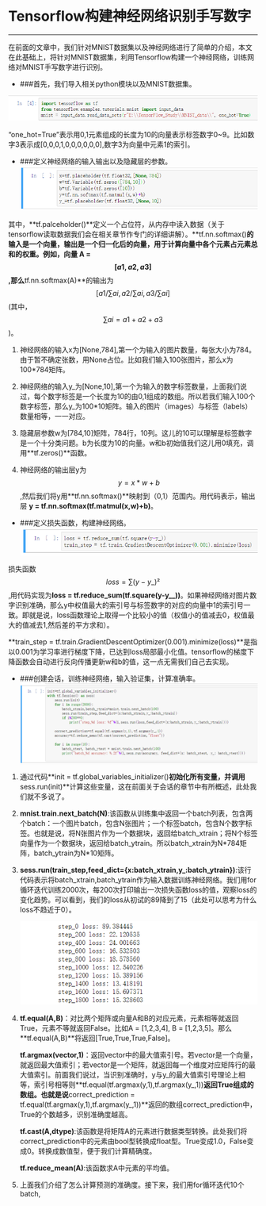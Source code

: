 # Tensorflow构建神经网络识别手写数字
---
在前面的文章中，我们针对MNIST数据集以及神经网络进行了简单的介绍，本文在此基础上，将针对MNIST数据集，利用Tensorflow构建一个神经网络，训练网络对MNIST手写数字进行识别。

* ###首先，我们导入相关python模块以及MNIST数据集。

![](/assets/TIM截图20180501004018.png)

“one_hot=True”表示用0,1元素组成的长度为10的向量表示标签数字0~9。比如数字3表示成[0,0,0,1,0,0,0,0,0,0],数字3为向量中元素1的索引。

* ###定义神经网络的输入输出以及隐藏层的参数。
![](/assets/微信截图_20180509144728.png)

其中，**tf.palceholder()**定义一个占位符，从内存中读入数据（关于tensorflow读取数据我们会在相关章节作专门的详细讲解）。**tf.nn.softmax()**的输入是一个向量，输出是一个归一化后的向量，用于计算向量中各个元素占元素总和的权重。例如，向量 A = $$[a1, a2, a3]$$,那么**tf.nn.softmax(A)**的输出为$$[a1/∑ai, a2/∑ai,a3/∑ai]$$(其中，$$∑ai = a1 + a2 +a3$$)。

1. 神经网络的输入x为[None,784],第一个为输入的图片数量，每张大小为784。由于暂不确定张数，用None占位。比如我们输入100张图片，那么x为100*784矩阵。

2. 神经网络的输入y\_为[None,10],第一个为输入的数字标签数量，上面我们说过，每个数字标签是一个长度为10的由0,1组成的数组。所以若我们输入100个数字标签，那么y\_为100*10矩阵。输入的图片（images）与标签（labels）数量相等，一一对应。

3. 隐藏层参数w为[784,10]矩阵，784行，10列。这儿的10可以理解是标签数字是一个十分类问题。b为长度为10的向量。w和b初始值我们这儿用0填充，调用**tf.zeros()**函数。
4. 神经网络的输出层y为 $$y = x*w + b$$,然后我们将y用**tf.nn.softmax()**映射到（0,1）范围内。用代码表示，输出层 **y = tf.nn.softmax(tf.matmul(x,w)+b)**。


* ###定义损失函数，构建神经网络。
![](/assets/微信截图_20180509202308.png)

损失函数 $$loss = ∑(y-y\_)²$$,用代码实现为**loss = tf.reduce_sum(tf.square(y-y__))**。如果神经网络对图片数字识别准确，那么y中权值最大的索引号与标签数字的对应的向量中1的索引号一致。即就是说，loss函数理论上取得一个比较小的值（权值小的值减去0，权值最大的值减去1,然后差的平方求和）。

**train_step =  tf.train.GradientDescentOptimizer(0.001).minimize(loss)**是指以0.001为学习率进行梯度下降，已达到loss局部最小化值。tensorflow的梯度下降函数会自动进行反向传播更新w和b的值，这一点无需我们自己去实现。

* ###创建会话，训练神经网络，输入验证集，计算准确率。
![](/assets/微信截图_20180510011041.png)


1. 通过代码**init = tf.global_variables_initializer()**初始化所有变量，并调用**sess.run(init)**计算这些变量，这在前面关于会话的章节中有所概述，此处我们就不多说了。

2. **mnist.train.next_batch(N)**:该函数从训练集中返回一个batch列表，包含两个batch：一个图片batch，包含N张图片；一个标签batch，包含N个数字标签。也就是说，将N张图片作为一个数据块，返回给batch\_xtrain；将N个标签向量作为一个数据块，返回给batch\_ytrain。所以batch\_xtrain为N\*784矩阵，batch\_ytrain为N\*10矩阵。

3. **sess.run(train_step,feed_dict={x:batch_xtrain,y_:batch_ytrain})**:该行代码表示将batch_xtrain,batch_ytrain作为输入数据训练神经网络。我们用for循环迭代训练2000次，每200次打印输出一次损失函数loss的值，观察loss的变化趋势。可以看到，我们的loss从初试的89降到了15（此处可以思考为什么loss不趋近于0）。

    ![](/assets/微信截图_20180510013756.png)

4. **tf.equal(A,B)**：对比两个矩阵或向量A和B的对应元素，元素相等就返回True，元素不等就返回False。比如A = [1,2,3,4], B = [1,2,3,5]。那么**tf.equal(A,B)**将返回[True,True,True,False]。

   **tf.argmax(vector,1)**：返回vector中的最大值索引号。若vector是一个向量，就返回最大值索引；若vector是一个矩阵，就返回每一个维度对应矩阵行的最大值索引。前面我们说过，当识别准确时，y与y\_的最大值索引号理论上相等，索引号相等则**tf.equal(tf.argmax(y,1),tf.argmax(y_,1))**返回True组成的数组。也就是说**correct\_prediction = tf.equal(tf.argmax(y,1),tf.argmax(y_,1))**返回的数组correct\_prediction中，True的个数越多，识别准确度越高。
   
   **tf.cast(A,dtype)**:该函数是将矩阵A的元素进行数据类型转换。此处我们将correct\_prediction中的元素由bool型转换成float型。True变成1.0，False变成0。转换成数值型，便于我们计算精确度。
   
   **tf.reduce_mean(A)**:该函数求A中元素的平均值。
  
5. 上面我们介绍了怎么计算预测的准确度。接下来，我们用for循环迭代10个batch,